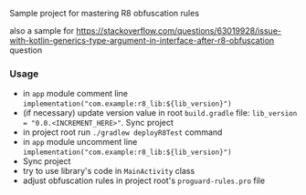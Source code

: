 Sample project for mastering R8 obfuscation rules

also a sample for https://stackoverflow.com/questions/63019928/issue-with-kotlin-generics-type-argument-in-interface-after-r8-obfuscation question

### Usage

* in `app` module comment line `implementation("com.example:r8_lib:${lib_version}")`
* (if necessary) update version value in root `build.gradle` file: `lib_version = "0.0.<INCREMENT_HERE>"`. Sync project
* in project root run `./gradlew deployR8Test` command
* in `app` module uncomment line `implementation("com.example:r8_lib:${lib_version}")`
* Sync project
* try to use library's code in `MainActivity` class
* adjust obfuscation rules in project root's `proguard-rules.pro` file